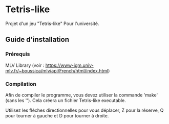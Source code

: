 # Tetris-like
Projet d'un jeu "Tetris-like" Pour l'université.

## Guide d'installation
### Prérequis
MLV Library (voir : https://www-igm.univ-mlv.fr/~boussica/mlv/api/French/html/index.html)
### Compilation
Afin de compiler le programme, vous devez utiliser la commande 'make' (sans les '').
Cela créera un fichier Tetris-like executable.

Utilisez les flèches directionnelles pour vous déplacer, Z pour la réserve, Q pour tourner à gauche et D pour tourner à droite.